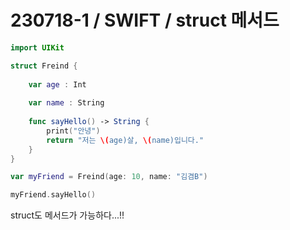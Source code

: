 # 230718-1 / SWIFT / struct 메서드
```swift
import UIKit

struct Freind {
    
    var age : Int
    
    var name : String
    
    func sayHello() -> String {
        print("안녕")
        return "저는 \(age)살, \(name)입니다."
    }
}

var myFriend = Freind(age: 10, name: "김겸B")

myFriend.sayHello()
```
struct도 메서드가 가능하다...!!